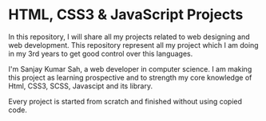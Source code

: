 # HTML, CSS3 & JavaScript Projects

In this repository, I will share all my projects related to web designing and web development. This repository represent all my project which I am doing in my 3rd years to get good control over this languages. 

I'm Sanjay Kumar Sah, a web developer in computer science. I am making this project as learning prospective and to strength my core knowledge of Html, CSS3, SCSS, Javascipt and its library.

Every project is started from scratch and finished without using copied code. 

